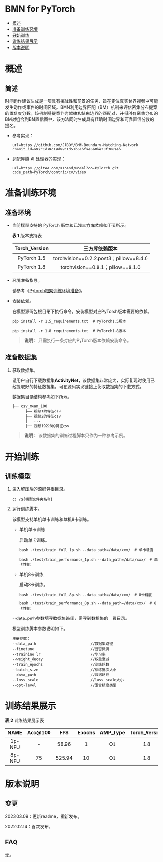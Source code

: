 # BMN for PyTorch

-   [概述](概述.md)
-   [准备训练环境](准备训练环境.md)
-   [开始训练](开始训练.md)
-   [训练结果展示](训练结果展示.md)
-   [版本说明](版本说明.md)



# 概述

## 简述

时间动作建议生成是一项具有挑战性和前景的任务，旨在定位真实世界视频中可能发生动作或事件的时间区域。BMN利用边界匹配（BM）机制来评估密集分布提案的置信度分数，该机制将提案作为起始和结束边界的匹配对，并将所有密集分布的BM对组合到BM置信图中，该方法同时生成具有精确时间边界和可靠置信分数的提名。

- 参考实现：

  ```
  url=https://github.com/JJBOY/BMN-Boundary-Matching-Network
  commit_id=a92c1d79c19d88b1d57b5abfae5a0be33f3002eb
  ```

- 适配昇腾 AI 处理器的实现：

  ```
  url=https://gitee.com/ascend/ModelZoo-PyTorch.git
  code_path=PyTorch/contrib/cv/video
  ```


# 准备训练环境

## 准备环境

- 当前模型支持的 PyTorch 版本和已知三方库依赖如下表所示。

  **表 1**  版本支持表

  | Torch_Version      | 三方库依赖版本                                 |
  | :--------: | :----------------------------------------------------------: |
  | PyTorch 1.5 | torchvision==0.2.2.post3；pillow==8.4.0 |
  | PyTorch 1.8 | torchvision==0.9.1；pillow==9.1.0 |
  
- 环境准备指导。

  请参考《[Pytorch框架训练环境准备](https://www.hiascend.com/document/detail/zh/ModelZoo/pytorchframework/ptes)》。
  
- 安装依赖。

  在模型源码包根目录下执行命令，安装模型对应PyTorch版本需要的依赖。
  ```
  pip install -r 1.5_requirements.txt  # PyTorch1.5版本
  
  pip install -r 1.8_requirements.txt  # PyTorch1.8版本
  ```
  > **说明：** 
  >只需执行一条对应的PyTorch版本依赖安装命令。


## 准备数据集

1. 获取数据集。

   请用户自行下载数据集**ActivityNet**，该数据集非常庞大，实际复现时使用已经提取好的特征数据集，可在源码实现链接上获取数据集的下载方式。

   数据集目录结构参考如下所示。

   ```
   ├── csv_mean_100
         ├── 视频1的特征csv
         ├── 视频2的特征csv
         │   ...             
         ├── 视频19228的特征csv
   ```
   
   > **说明：** 
   >该数据集的训练过程脚本只作为一种参考示例。


# 开始训练

## 训练模型

1. 进入解压后的源码包根目录。

   ```
   cd /${模型文件夹名称} 
   ```

2. 运行训练脚本。

   该模型支持单机单卡训练和单机8卡训练。

   - 单机单卡训练

     启动单卡训练。

     ```
     bash ./test/train_full_1p.sh --data_path=/data/xxx/  # 单卡精度
     
     bash ./test/train_performance_1p.sh --data_path=/data/xxx/  # 单卡性能
     ```
     
   - 单机8卡训练

     启动8卡训练。

     ```
     bash ./test/train_full_8p.sh --data_path=/data/xxx/  # 8卡精度
     
     bash ./test/train_performance_8p.sh --data_path=/data/xxx/  # 8卡性能
     ```

   --data_path参数填写数据集路径，需写到数据集的一级目录。
   
   模型训练脚本参数说明如下。

   ```
   主要参数：
   --data_path                         //数据集路径
   --finetune                          //是否微调
   --training_lr                       //学习率
   --weight_decay                      //权重衰减
   --train_epochs                      //训练轮数
   --batch_size                        //训练批次大小
   --data_path                         //数据路径
   --loss_scale                        //loss scale大小
   --opt-level                         //混合精度类型
   ```


# 训练结果展示

**表 2**  训练结果展示表

| NAME    | Acc@100 |  FPS | Epochs | AMP_Type | Torch_Version |
| :-----: | :-----: | :--: | :----: | :------: | :-----: |
| 1p-NPU  | - |  58.96 | 1    |       O1 |1.8    |
| 8p-NPU  | 75 | 525.94 | 10    |       O1 |1.8    |


# 版本说明

## 变更

2023.03.09：更新readme，重新发布。

2022.02.14：首次发布。

## FAQ

无。